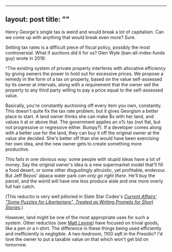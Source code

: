 ---
layout: post
title: ""
----

Henry George's single tax is weird and would break a lot of capitalism. Can we come up with anything that would break even more? Sure.

Setting tax rates is a difficult piece of fiscal policy, possibly the most controversial. What if auctions did it for us? Glen Wyle (ban-all-index-funds guy) wrote in 2016:

^The existing system of private property interferes with allocative efficiency by giving owners the power to hold out for excessive prices. We propose a remedy in the form of a tax on property, based on the value self-assessed by its owner at intervals, along with a requirement that the owner sell the property to any third party willing to pay a price equal to the self-assessed value.

Basically, you're constantly auctioning off every item you own, constantly. This doesn't quite fix the tax rate problem, but it gives Georgism a better place to start. A land owner thinks she can make $x with her land, and values it at or above that. The government applies an x% tax (not flat, but not progressive or regressive either. Bumpy?). If a developer comes along with a better use for the land, they can buy it off the original owner at the value she decided. She's better off than she would have been exercising her own idea, and the new owner gets to create something more productive. 

This fails in one obvious way: some people with stupid ideas have a lot of money. Say the original owner's idea is a new supermarket model that'll fill a food desert, or some other disgustingly altruistic, yet profitable, endevour. But Jeff Bezos' alpaca water park <i>can only go right there</i>. He'll buy the parcel, and the world will have one less produce aisle and one more overly full hair catch. 

(This reductio is very well pilloried in Slate Star Codex's [<i>Current Affairs' "Some Puzzles for Libertarians", Treated as Writing Prompts for Short Stories</i>][liber].)

However, land might be one of the most appropriate uses for such a system. Other reductios (see [Matt Levine][money]) have focused on trivial goods, like a pen or a t-shirt. The difference in these things being used efficiently and inefficiently is negligible. A two-bedroom, 1100 sqft in the Presidio? I'd love the owner to put a taxable value on that which won't get bid on tomorrow. 



[liber]: https://slatestarcodex.com/2018/02/21/current-affairs-some-puzzles-for-libertarians-treated-as-writing-prompts-for-short-stories/
[money]: https://www.bloombergquint.com/opinion/bank-bailouts-and-property-taxes
